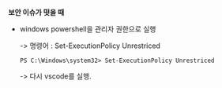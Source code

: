 **보안 이슈가 떳을 때**

* windows powershell을 관리자 권한으로 실행 

  -> 명령어 : Set-ExecutionPolicy Unrestriced

  ```
  PS C:\Windows\system32> Set-ExecutionPolicy Unrestriced
  ```

  -> 다시 vscode를 실행.



